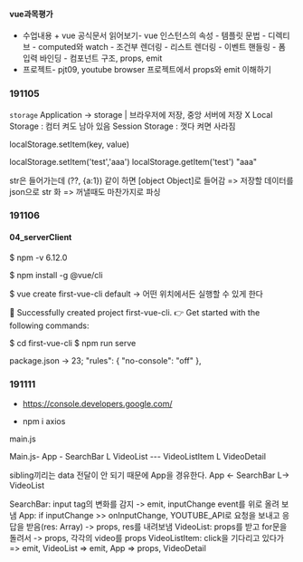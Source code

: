 #### vue과목평가

-  수업내용 + vue 공식문서 읽어보기- vue 인스턴스의 속성
  \- 템플릿 문법
  \- 디렉티브
  \- computed와 watch
  \- 조건부 렌더링
  \- 리스트 렌더링
  \- 이벤트 핸들링
  \- 폼 입력 바인딩
  \- 컴포넌트 구조, props, emit
-  프로젝트- pjt09, youtube browser 프로젝트에서 props와 emit 이해하기



### 191105

`storage`
Application -> storage | 브라우저에 저장, 중앙 서버에 저장 X
Local Storage : 컴터 켜도 남아 있음
Session Storage : 껏다 켜면 사라짐


localStorage.setItem(key, value)

localStorage.setItem('test','aaa')
localStorage.getItem('test')
"aaa"

str은 들어가는데 (??, {a:1}) 같이 하면 [object Object]로 들어감
=> 저장할 데이터를 json으로 str 화
=> 꺼낼때도 마찬가지로 파싱



### 191106
#### 04_serverClient
$ npm -v
6.12.0

$ npm install -g @vue/cli

$ vue create first-vue-cli
    default
-> 어떤 위치에서든 실행할 수 있게 한다

🎉  Successfully created project first-vue-cli.
👉  Get started with the following commands:

 $ cd first-vue-cli
 $ npm run serve


 package.json -> 23; 
     "rules": {
      "no-console": "off"
    },


### 191111
* https://console.developers.google.com/

* npm i axios

main.js


Main.js- App - SearchBar
             L VideoList --- VideoListItem
             L VideoDetail

sibling끼리는 data 전달이 안 되기 때문에 App을 경유한다.
App <- SearchBar
L-> VideoList

SearchBar: input tag의 변화를 감지 
    -> emit, inputChange event를 위로 올려 보냄
App: if inputChange >> onInputChange, YOUTUBE_API로 요청을 보내고 응답을 받음(res: Array)
    -> props, res를 내려보냄
VideoList: props를 받고 for문을 돌려서
    -> props, 각각의 video를 props
VideoListItem: click을 기다리고 있다가
    => emit, VideoList
    => emit, App
    => props, VideoDetail